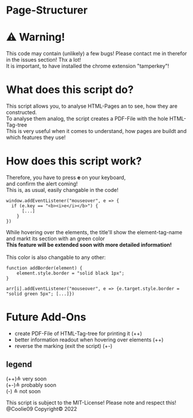 # Page-Structurer
# ⚠️ Warning!
This code may contain (unlikely) a few bugs! Please contact me in therefor in the issues section! Thx a lot! <br>
It is important, to have installed the chrome extension "tamperkey"!

# What does this script do?
This script allows you, to analyse HTML-Pages an to see, how they are constructed. <br>
To analyse them analog, the script creates a PDF-File with the hole HTML-Tag-tree <br>
This is very useful when it comes to understand, how pages are buildt and which features they use! <br>
# How does this script work? 
Therefore, you have to press <b> e </b> on your keyboard, <br>
and confirm the alert coming! <br>
This is, as usual, easily changable in the code! 
``` 
window.addEventListener("mouseover", e => { 
  if (e.key == "<b><i>e</i></b>") {
      [...]
    }
})
```
While hovering over the elements, the title'll show the element-tag-name and markt its section with an green color <br>
<strong>This feature will be extended soon with more detailed information!</strong><br>
<br>
This color is also changable to any other:
```
function addBorder(element) {
    element.style.border = "solid black 1px";
}

arr[i].addEventListener("mouseover", e => {e.target.style.border = "solid green 5px"; [...]})
```

# Future Add-Ons
- create PDF-File of HTML-Tag-tree for printing it (++)
- better information readout when hovering over elements (++)
- reverse the marking (exit the script) (+-)

## legend
(++)≙ very soon <br>
(+-)≙ probably soon <br>
(-) ≙ not soon
<br>


This script is subject to the MIT-License! Please note and respect this!<br>
@Coolie09 Copyright© 2022
